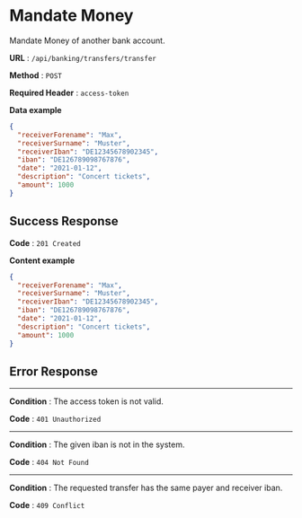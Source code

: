 # Mandate Money

Mandate Money of another bank account.

**URL** : `/api/banking/transfers/transfer`

**Method** : `POST`

**Required Header** : `access-token`

**Data example**

```json
{
  "receiverForename": "Max",
  "receiverSurname": "Muster",
  "receiverIban": "DE12345678902345",
  "iban": "DE126789098767876",
  "date": "2021-01-12",
  "description": "Concert tickets",
  "amount": 1000
}
```

## Success Response

**Code** : `201 Created`

**Content example**

```json
{
  "receiverForename": "Max",
  "receiverSurname": "Muster",
  "receiverIban": "DE12345678902345",
  "iban": "DE126789098767876",
  "date": "2021-01-12",
  "description": "Concert tickets",
  "amount": 1000
}
```

## Error Response

---
**Condition** : The access token is not valid.

**Code** : `401 Unauthorized`

---
**Condition** : The given iban is not in the system.

**Code** : `404 Not Found`

---
**Condition** : The requested transfer has the same payer and receiver iban.

**Code** : `409 Conflict`
